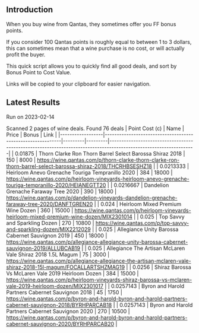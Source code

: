 ## Introduction

When you buy wine from Qantas, they sometimes offer you FF bonus points. 

If you consider 100 Qantas points is roughly equal to between 1 to 3 dollars, this can sometimes mean that a wine purchase is no cost, or will actually profit the buyer.

This quick script allows you to quickly find all good deals, and sort by Bonus Point to Cost Value.

Links will be copied to your clipboard for easier navigation.

## Latest Results

Run on 2023-02-14

Scanned 2 pages of wine deals.
Found 76 deals
|   Point Cost (c) | Name                                                       |   Price |   Bonus | Link                                                                                                             |
|------------------|------------------------------------------------------------|---------|---------|------------------------------------------------------------------------------------------------------------------|
|        0.01875   | Thorn Clarke Ron Thorn Barrel Select Barossa Shiraz 2018   |     150 |    8000 | https://wine.qantas.com/p/thorn-clarke-thorn-clarke-ron-thorn-barrel-select-barossa-shiraz-2018/THCRHBSESHZ18    |
|        0.0213333 | Heirloom Anevo Grenache Touriga Tempranillo 2020           |     384 |   18000 | https://wine.qantas.com/p/heirloom-vineyards-heirloom-anevo-grenache-touriga-tempranillo-2020/HEIANEGTT20        |
|        0.0216667 | Dandelion Grenache Faraway Tree 2020                       |     390 |   18000 | https://wine.qantas.com/p/dandelion-vineyards-dandelion-grenache-faraway-tree-2020/DANFTGREN20                   |
|        0.024     | Heirloom Mixed Premium Wine Dozen                          |     360 |   15000 | https://wine.qantas.com/p/heirloom-vineyards-heirloom-mixed-premium-wine-dozen/MIX2301014                        |
|        0.025     | Top Savvy and Sparkling Dozen                              |     270 |   10800 | https://wine.qantas.com/p/top-savvy-and-sparkling-dozen/MIX2212029                                               |
|        0.025     | Allegiance Unity Barossa Cabernet Sauvignon 2019           |     450 |   18000 | https://wine.qantas.com/p/allegiance-allegiance-unity-barossa-cabernet-sauvignon-2019/ALLUBCAB19                 |
|        0.025     | Allegiance The Artisan McLaren Vale Shiraz 2018 1.5L Magum |      75 |    3000 | https://wine.qantas.com/p/allegiance-allegiance-the-artisan-mclaren-vale-shiraz-2018-15l-magum/FOCALLARTSHZMAG19 |
|        0.0256    | Shiraz Barossa Vs McLaren Vale 2019 Heirloom Dozen         |     384 |   15000 | https://wine.qantas.com/p/heirloom-vineyards-shiraz-barossa-vs-mclaren-vale-2019-heirloom-dozen/MIX2301017       |
|        0.0257143 | Byron and Harold Partners Cabernet Sauvignon 2018          |      45 |    1750 | https://wine.qantas.com/p/byron-and-harold-byron-and-harold-partners-cabernet-sauvignon-2018/BYRHPARCAB18        |
|        0.0257143 | Byron and Harold Partners Cabernet Sauvignon 2020          |     270 |   10500 | https://wine.qantas.com/p/byron-and-harold-byron-and-harold-partners-cabernet-sauvignon-2020/BYRHPARCAB20        |

